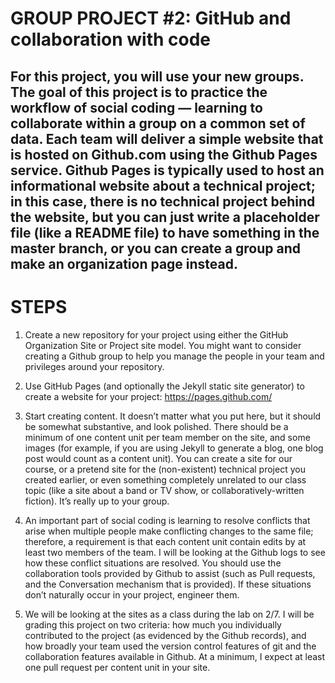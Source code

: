 # **GROUP PROJECT #2: GitHub and collaboration with code**
## For this project, you will use your new groups. The goal of this project is to practice the workflow of social coding — learning to collaborate within a group on a common set of data. Each team will deliver a simple website that is hosted on Github.com using the Github Pages service. Github Pages is typically used to host an informational website about a technical project; in this case, there is no technical project behind the website, but you can just write a placeholder file (like a README file) to have something in the master branch, or you can create a group and make an organization page instead.

# **STEPS**

1. Create a new repository for your project using either the GitHub Organization Site or Project site model. You might want to consider creating a Github group to help you manage the people in your team and privileges around your repository.

2. Use GitHub Pages (and optionally the Jekyll static site generator) to create a website for your project: https://pages.github.com/

3. Start creating content. It doesn’t matter what you put here, but it should be somewhat substantive, and look polished. There should be a minimum of one content unit per team member on the site, and some images (for example, if you are using Jekyll to generate a blog, one blog post would count as a content unit). You can create a site for our course, or a pretend site for the (non-existent) technical project you created earlier, or even something completely unrelated to our class topic (like a site about a band or TV show, or collaboratively-written fiction). It’s really up to your group.

4. An important part of social coding is learning to resolve conflicts that arise when multiple people make conflicting changes to the same file; therefore, a requirement is that each content unit contain edits by at least two members of the team. I will be looking at the Github logs to see how these conflict situations are resolved. You should use the collaboration tools provided by Github to assist (such as Pull requests, and the Conversation mechanism that is provided). If these situations don’t naturally occur in your project, engineer them.

5. We will be looking at the sites as a class during the lab on 2/7. I will be grading this project on two criteria: how much you individually contributed to the project (as evidenced by the Github records), and how broadly your team used the version control features of git and the collaboration features available in Github. At a minimum, I expect at least one pull request per content unit in your site.